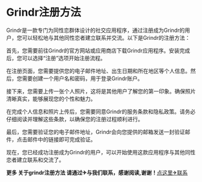 # Grindr注册方法

Grindr是一款专门为同性恋群体设计的社交应用程序，通过注册成为Grindr的用户，您可以轻松地与其他同性恋者建立联系并交流。以下是Grindr的注册方法：

首先，您需要前往Grindr的官方网站或应用商店下载Grindr应用程序。安装完成后，您可以选择“注册”选项开始注册流程。

在注册页面，您需要提供您的电子邮件地址、出生日期和所在地区等个人信息。然后，您需要创建一个用户名和密码，用于登录Grindr账户。

接下来，您需要上传一张个人照片，这将是其他用户了解您的第一印象。确保照片清晰真实，能够展现您的个性和魅力。

在完成个人信息和照片上传后，您需要同意Grindr的服务条款和隐私政策。请务必仔细阅读并理解这些条款，以确保您的注册过程顺利进行。

最后，您需要验证您的电子邮件地址，Grindr会向您提供的邮箱发送一封验证邮件，点击邮件中的链接即可完成验证。

现在，您已经成功注册成为Grindr的用户，可以开始使用这款应用程序与其他同性恋者建立联系和交流了。

**更多 关于grindr注册方法 请通过✈与我们联系，感谢阅读,谢谢！**[点这里✈联系](https://lm.k02.cc)